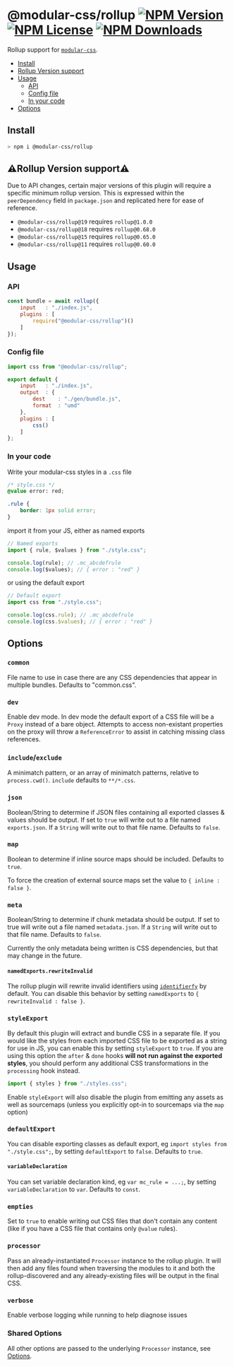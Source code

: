 # @modular-css/rollup  [![NPM Version](https://img.shields.io/npm/v/@modular-css/rollup.svg)](https://www.npmjs.com/package/@modular-css/rollup) [![NPM License](https://img.shields.io/npm/l/@modular-css/rollup.svg)](https://www.npmjs.com/package/@modular-css/rollup) [![NPM Downloads](https://img.shields.io/npm/dm/@modular-css/rollup.svg)](https://www.npmjs.com/package/@modular-css/rollup)

Rollup support for [`modular-css`](https://github.com/tivac/modular-css).

- [Install](#install)
- [Rollup Version support](#%EF%B8%8Frollup-version-support%EF%B8%8F)
- [Usage](#usage)
  - [API](#api)
  - [Config file](#config-file)
  - [In your code](#in-your-code)
- [Options](#options)

## Install

```bash
> npm i @modular-css/rollup
```

## ⚠️Rollup Version support⚠️

Due to API changes, certain major versions of this plugin will require a specific minimum rollup version. This is expressed within the `peerDependency` field in `package.json` and replicated here for ease of reference.

- `@modular-css/rollup@19` requires `rollup@1.0.0`
- `@modular-css/rollup@18` requires `rollup@0.68.0`
- `@modular-css/rollup@15` requires `rollup@0.65.0`
- `@modular-css/rollup@11` requires `rollup@0.60.0`

## Usage

### API

```js
const bundle = await rollup({
    input   : "./index.js",
    plugins : [
        require("@modular-css/rollup")()
    ]
});
```

### Config file

```js
import css from "@modular-css/rollup";

export default {
    input   : "./index.js",
    output  : {
        dest    : "./gen/bundle.js",
        format  : "umd"
    },
    plugins : [
        css()
    ]
};
```

### In your code

Write your modular-css styles in a `.css` file

```css
/* style.css */
@value error: red;

.rule {
    border: 1px solid error;
}
```

import it from your JS, either as named exports

```js
// Named exports
import { rule, $values } from "./style.css";

console.log(rule); // .mc_abcdefrule
console.log($values); // { error : "red" }
```

or using the default export

```js
// Default export
import css from "./style.css";

console.log(css.rule); // .mc_abcdefrule
console.log(css.$values); // { error : "red" }
```

## Options

### `common`

File name to use in case there are any CSS dependencies that appear in multiple bundles. Defaults to "common.css".

### `dev`

Enable dev mode. In dev mode the default export of a CSS file will be a `Proxy` instead of a bare object. Attempts to access non-existant properties on the proxy will throw a `ReferenceError` to assist in catching missing class references.

### `include`/`exclude`

A minimatch pattern, or an array of minimatch patterns, relative to `process.cwd()`. `include` defaults to `**/*.css`.

### `json`

Boolean/String to determine if JSON files containing all exported classes & values should be output. If set to `true` will write out to a file named `exports.json`. If a `String` will write out to that file name. Defaults to `false`.

### `map`

Boolean to determine if inline source maps should be included. Defaults to `true`.

To force the creation of external source maps set the value to `{ inline : false }`.

### `meta`

Boolean/String to determine if chunk metadata should be output. If set to true will write out a file named `metadata.json`. If a `String` will write out to that file name. Defaults to `false`.

Currently the only metadata being written is CSS dependencies, but that may change in the future.

#### `namedExports.rewriteInvalid`

The rollup plugin will rewrite invalid identifiers using [`identifierfy`](https://github.com/novemberborn/identifierfy) by default. You can disable this behavior by setting `namedExports` to `{ rewriteInvalid : false }`.

### `styleExport`

By default this plugin will extract and bundle CSS in a separate file. If you would like the styles from each imported CSS file to be exported as a string for use in JS, you can enable this by setting `styleExport` to `true`. If you are using this option the `after` & `done` hooks **will not run against the exported styles**, you should perform any additional CSS transformations in the `processing` hook instead.

```js
import { styles } from "./styles.css";
```

Enable `styleExport` will also disable the plugin from emitting any assets as well as sourcemaps (unless you explicitly opt-in to sourcemaps via the `map` option)

### `defaultExport`

You can disable exporting classes as default export, eg `import styles from "./style.css";`, by setting `defaultExport` to `false`. Defaults to `true`.

#### `variableDeclaration`

You can set variable declaration kind, eg `var mc_rule = ...;`, by setting `variableDeclaration` to `var`. Defaults to `const`.

### `empties`

Set to `true` to enable writing out CSS files that don't contain any content (like if you have a CSS file that contains only `@value` rules).

### `processor`

Pass an already-instantiated `Processor` instance to the rollup plugin. It will then add any files found when traversing the modules to it and both the rollup-discovered and any already-existing files will be output in the final CSS.

### `verbose`

Enable verbose logging while running to help diagnose issues

### Shared Options

All other options are passed to the underlying `Processor` instance, see [Options](../processor/README.md#options).
